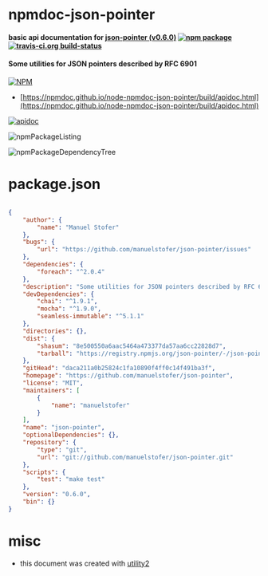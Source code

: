 # npmdoc-json-pointer

#### basic api documentation for  [json-pointer (v0.6.0)](https://github.com/manuelstofer/json-pointer)  [![npm package](https://img.shields.io/npm/v/npmdoc-json-pointer.svg?style=flat-square)](https://www.npmjs.org/package/npmdoc-json-pointer) [![travis-ci.org build-status](https://api.travis-ci.org/npmdoc/node-npmdoc-json-pointer.svg)](https://travis-ci.org/npmdoc/node-npmdoc-json-pointer)

#### Some utilities for JSON pointers described by RFC 6901

[![NPM](https://nodei.co/npm/json-pointer.png?downloads=true&downloadRank=true&stars=true)](https://www.npmjs.com/package/json-pointer)

- [https://npmdoc.github.io/node-npmdoc-json-pointer/build/apidoc.html](https://npmdoc.github.io/node-npmdoc-json-pointer/build/apidoc.html)

[![apidoc](https://npmdoc.github.io/node-npmdoc-json-pointer/build/screenCapture.buildCi.browser.%252Ftmp%252Fbuild%252Fapidoc.html.png)](https://npmdoc.github.io/node-npmdoc-json-pointer/build/apidoc.html)

![npmPackageListing](https://npmdoc.github.io/node-npmdoc-json-pointer/build/screenCapture.npmPackageListing.svg)

![npmPackageDependencyTree](https://npmdoc.github.io/node-npmdoc-json-pointer/build/screenCapture.npmPackageDependencyTree.svg)



# package.json

```json

{
    "author": {
        "name": "Manuel Stofer"
    },
    "bugs": {
        "url": "https://github.com/manuelstofer/json-pointer/issues"
    },
    "dependencies": {
        "foreach": "^2.0.4"
    },
    "description": "Some utilities for JSON pointers described by RFC 6901",
    "devDependencies": {
        "chai": "^1.9.1",
        "mocha": "^1.9.0",
        "seamless-immutable": "^5.1.1"
    },
    "directories": {},
    "dist": {
        "shasum": "8e500550a6aac5464a473377da57aa6cc22828d7",
        "tarball": "https://registry.npmjs.org/json-pointer/-/json-pointer-0.6.0.tgz"
    },
    "gitHead": "daca211a0b25824c1fa10890f4ff0c14f491ba3f",
    "homepage": "https://github.com/manuelstofer/json-pointer",
    "license": "MIT",
    "maintainers": [
        {
            "name": "manuelstofer"
        }
    ],
    "name": "json-pointer",
    "optionalDependencies": {},
    "repository": {
        "type": "git",
        "url": "git://github.com/manuelstofer/json-pointer.git"
    },
    "scripts": {
        "test": "make test"
    },
    "version": "0.6.0",
    "bin": {}
}
```



# misc
- this document was created with [utility2](https://github.com/kaizhu256/node-utility2)
